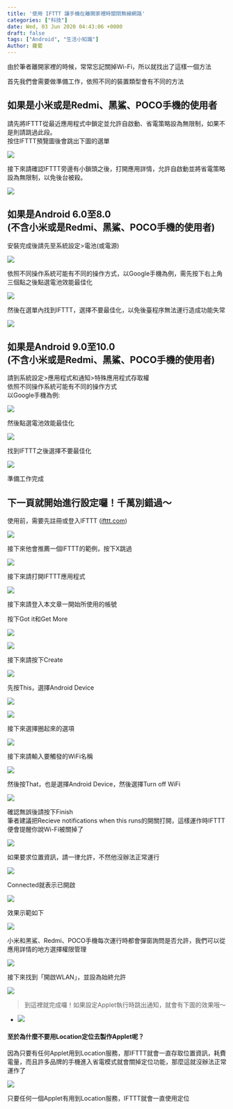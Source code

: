 ```yaml
---
title: '使用 IFTTT 讓手機在離開家裡時關閉無線網路'
categories: ["科技"]
date: Wed, 03 Jun 2020 04:43:06 +0000
draft: false
tags: ["Android", "生活小知識"]
Author: 蘿蔔
---
```


由於筆者離開家裡的時候，常常忘記關掉Wi-Fi，所以就找出了這樣一個方法

首先我們會需要做準備工作，依照不同的裝置類型會有不同的方法

如果是小米或是Redmi、黑鯊、POCO手機的使用者
--------------------------

請先將IFTTT從最近應用程式中鎖定並允許自啟動、省電策略設為無限制，如果不是則請跳過此段。  
按住IFTTT預覽圖後會跳出下圖的選單

![](https://static-a1.steveyi.net/media/blog/2020060303272613.jpg)

接下來請確認IFTTT旁邊有小鎖頭之後，打開應用詳情，允許自啟動並將省電策略設為無限制，以免後台被殺。

![](https://static-a1.steveyi.net/media/blog/2020060303282266.jpg)

如果是Android 6.0至8.0  
(不含小米或是Redmi、黑鯊、POCO手機的使用者)
------------------------------------------------

安裝完成後請先至系統設定>電池(或電源)

![](https://static-a1.steveyi.net/media/blog/2020/04/ifttt-forward-to-line-8.png)

依照不同操作系統可能有不同的操作方式，以Google手機為例，需先按下右上角三個點之後點選電池效能最佳化

![](https://static-a1.steveyi.net/media/blog/2020/04/ifttt-forward-to-line-9.png)

然後在選單內找到IFTTT，選擇不要最佳化，以免後臺程序無法運行造成功能失常

![](https://static-a1.steveyi.net/media/blog/2020/04/ifttt-forward-to-line-10.png)

如果是Android 9.0至10.0  
(不含小米或是Redmi、黑鯊、POCO手機的使用者)
-------------------------------------------------

請到系統設定>應用程式和通知>特殊應用程式存取權  
依照不同操作系統可能有不同的操作方式  
以Google手機為例:

![](https://static-a1.steveyi.net/media/blog/2020/04/ifttt-forward-to-line-11.png)

然後點選電池效能最佳化

![](https://static-a1.steveyi.net/media/blog/2020/04/ifttt-forward-to-line-12.png)

找到IFTTT之後選擇不要最佳化

![](https://static-a1.steveyi.net/media/blog/2020/04/ifttt-forward-to-line-13.png)

準備工作完成

下一頁就開始進行設定囉！千萬別錯過～
------------------

使用前，需要先註冊或登入IFTTT ([ifttt.com](https://ifttt.com/))

![](https://static-a1.steveyi.net/media/blog/2020/04/ifttt-forward-to-line-1.png)

接下來他會推薦一個IFTTT的範例，按下X跳過

![](https://static-a1.steveyi.net/media/blog/2020/04/ifttt-forward-to-line-2.png)

接下來請打開IFTTT應用程式

![](https://static-a1.steveyi.net/media/blog/2020/04/ifttt-forward-to-line-14.png)

接下來請登入本文章一開始所使用的帳號

按下Got it和Get More

![](https://static-a1.steveyi.net/media/blog/2020/04/ifttt-forward-to-line-15.png)

![](https://static-a1.steveyi.net/media/blog/2020/04/ifttt-forward-to-line-16.png)

接下來請按下Create

![](https://static-a1.steveyi.net/media/blog/2020060303435439.png)

先按This，選擇Android Device

![](https://static-a1.steveyi.net/media/blog/2020060303470354.jpg)

![](https://static-a1.steveyi.net/media/blog/2020060303485738.png)

接下來選擇圈起來的選項

![](https://static-a1.steveyi.net/media/blog/2020060303492575.png)

接下來請輸入要觸發的WiFi名稱

![](https://static-a1.steveyi.net/media/blog/2020060314472031.jpg)

然後按That，也是選擇Android Device，然後選擇Turn off WiFi

![](https://static-a1.steveyi.net/media/blog/2020060303512548.png)

確認無誤後請按下Finish  
筆者建議把Recieve notifications when this runs的開關打開，這樣運作時IFTTT便會提醒你說Wi-Fi被關掉了

![](https://static-a1.steveyi.net/media/blog/2020060314480629.jpg)

如果要求位置資訊，請一律允許，不然他沒辦法正常運行

![](https://static-a1.steveyi.net/media/blog/IMG_20200603_120458.jpg)

Connected就表示已開啟

![](https://static-a1.steveyi.net/media/blog/2020060314505188.jpg)

效果示範如下

![](https://static-a1.steveyi.net/media/blog/2020060314511293.gif)

小米和黑鯊、Redmi、POCO手機每次運行時都會彈窗詢問是否允許，我們可以從應用詳情的地方選擇權限管理

![](https://static-a1.steveyi.net/media/blog/2020060314583324.jpg)

接下來找到「開啟WLAN」，並設為始終允許

![](https://static-a1.steveyi.net/media/blog/2020060314593226.jpg)

> 到這裡就完成囉！如果設定Applet執行時跳出通知，就會有下圖的效果哦～

*   ![](https://static-a1.steveyi.net/media/blog/2020061614302349.jpg)
    

#### 至於為什麼不要用Location定位去製作Applet呢？

因為只要有任何Applet用到Location服務，那IFTTT就會一直存取位置資訊，耗費電量，而且許多品牌的手機進入省電模式就會關掉定位功能，那麼這就沒辦法正常運作了

![](https://static-a1.steveyi.net/media/blog/2020060307230142.jpg)

只要任何一個Applet有用到Location服務，IFTTT就會一直使用定位
